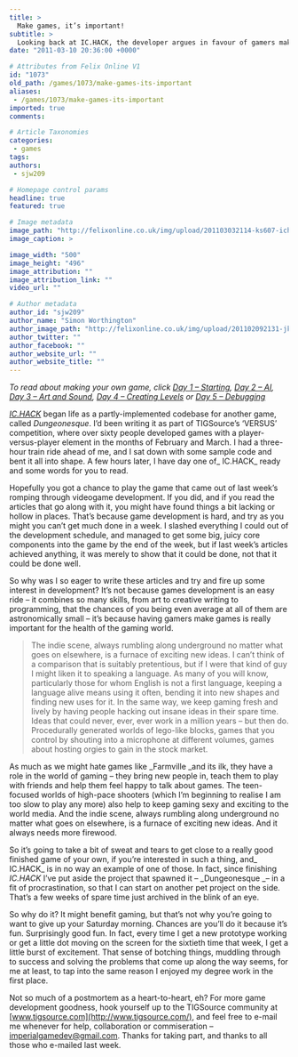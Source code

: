 ```yaml
---
title: >
  Make games, it’s important!
subtitle: >
  Looking back at IC.HACK, the developer argues in favour of gamers making their own games
date: "2011-03-10 20:36:00 +0000"

# Attributes from Felix Online V1
id: "1073"
old_path: /games/1073/make-games-its-important
aliases:
 - /games/1073/make-games-its-important
imported: true
comments:

# Article Taxonomies
categories:
 - games
tags:
authors:
 - sjw209

# Homepage control params
headline: true
featured: true

# Image metadata
image_path: "http://felixonline.co.uk/img/upload/201103032114-ks607-ichackic.jpg"
image_caption: >

image_width: "500"
image_height: "496"
image_attribution: ""
image_attribution_link: ""
video_url: ""

# Author metadata
author_id: "sjw209"
author_name: "Simon Worthington"
author_image_path: "http://felixonline.co.uk/img/upload/201102092131-jk708-FelixPro.jpg"
author_twitter: ""
author_facebook: ""
author_website_url: ""
author_website_title: ""
---
```


_To read about making your own game, click [Day 1 – Starting](http://felixonline.co.uk/games/903/ever-wanted-to-make-games/), [Day 2 – AI](http://felixonline.co.uk/games/934/when-in-doubt-leave-it-out/), [Day 3 – Art and Sound](http://felixonline.co.uk/games/965/game-developers-dont-need-to-draw/), [Day 4 – Creating Levels](http://felixonline.co.uk/?article=988) or [Day 5 – Debugging](http://felixonline.co.uk/?article=1022)_

[_IC.HACK_](http://sn.im/ichack) began life as a partly-implemented codebase for another game, called _Dungeonesque_. I’d been writing it as part of TIGSource’s ‘VERSUS’ competition, where over sixty people developed games with a player-versus-player element in the months of February and March. I had a three-hour train ride ahead of me, and I sat down with some sample code and bent it all into shape. A few hours later, I have day one of_ IC.HACK_ ready and some words for you to read.

Hopefully you got a chance to play the game that came out of last week’s romping through videogame development. If you did, and if you read the articles that go along with it, you might have found things a bit lacking or hollow in places. That’s because game development is hard, and try as you might you can’t get much done in a week. I slashed everything I could out of the development schedule, and managed to get some big, juicy core components into the game by the end of the week, but if last week’s articles achieved anything, it was merely to show that it could be done, not that it could be done well.

So why was I so eager to write these articles and try and fire up some interest in development? It’s not because games development is an easy ride – it combines so many skills, from art to creative writing to programming, that the chances of you being even average at all of them are astronomically small – it’s because having gamers make games is really important for the health of the gaming world.
> The indie scene, always rumbling along underground no matter what goes on elsewhere, is a furnace of exciting new ideas.
I can’t think of a comparison that is suitably pretentious, but if I were that kind of guy I might liken it to speaking a language. As many of you will know, particularly those for whom English is not a first language, keeping a language alive means using it often, bending it into new shapes and finding new uses for it. In the same way, we keep gaming fresh and lively by having people hacking out insane ideas in their spare time. Ideas that could never, ever, ever work in a million years – but then do. Procedurally generated worlds of lego-like blocks, games that you control by shouting into a microphone at different volumes, games about hosting orgies to gain in the stock market.

As much as we might hate games like _Farmville _and its ilk, they have a role in the world of gaming – they bring new people in, teach them to play with friends and help them feel happy to talk about games. The teen-focused worlds of high-pace shooters (which I’m beginning to realise I am too slow to play any more) also help to keep gaming sexy and exciting to the world media. And the indie scene, always rumbling along underground no matter what goes on elsewhere, is a furnace of exciting new ideas. And it always needs more firewood.

So it’s going to take a bit of sweat and tears to get close to a really good finished game of your own, if you’re interested in such a thing, and_ IC.HACK_ is in no way an example of one of those. In fact, since finishing _IC.HACK_ I’ve put aside the project that spawned it – _Dungeonesque _– in a fit of procrastination, so that I can start on another pet project on the side. That’s a few weeks of spare time just archived in the blink of an eye.

So why do it? It might benefit gaming, but that’s not why you’re going to want to give up your Saturday morning. Chances are you’ll do it because it’s fun. Surprisingly good fun. In fact, every time I get a new prototype working or get a little dot moving on the screen for the sixtieth time that week, I get a little burst of excitement. That sense of botching things, muddling through to success and solving the problems that come up along the way seems, for me at least, to tap into the same reason I enjoyed my degree work in the first place.

Not so much of a postmortem as a heart-to-heart, eh? For more game development goodness, hook yourself up to the TIGSource community at [www.tigsource.com](http://www.tigsource.com/), and feel free to e-mail me whenever for help, collaboration or commiseration – [imperialgamedev@gmail.com](mailto:imperialgamedev@gmail.com). Thanks for taking part, and thanks to all those who e-mailed last week.
